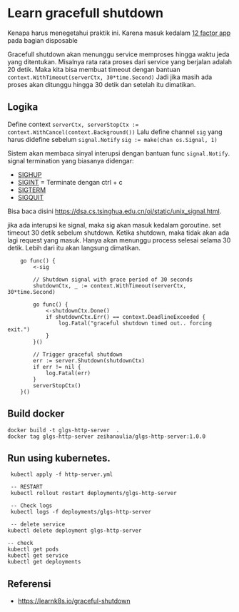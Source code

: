 # Learn gracefull shutdown

Kenapa harus menegetahui praktik ini. Karena masuk kedalam [12 factor app](https://12factor.net/disposability) pada bagian disposable

Gracefull shutdown akan menunggu service memproses hingga waktu jeda yang ditentukan.
Misalnya rata rata proses dari service yang berjalan adalah 20 detik. 
Maka kita bisa membuat timeout dengan bantuan `context.WithTimeout(serverCtx, 30*time.Second)`
Jadi jika masih ada proses akan ditunggu hingga 30 detik dan setelah itu dimatikan.

## Logika

Define context `serverCtx, serverStopCtx := context.WithCancel(context.Background())`
Lalu define channel `sig` yang harus didefine sebelum `signal.Notify`
`sig := make(chan os.Signal, 1)`

Sistem akan membaca sinyal interupsi dengan bantuan func `signal.Notify`. 
signal termination yang biasanya didengar:

- [SIGHUP](https://en.wikipedia.org/wiki/SIGHUP)
- [SIGINT](https://dsa.cs.tsinghua.edu.cn/oj/static/unix_signal.html#:~:text=The%20SIGINT%20signal%20is%20sent,break%22%20key%20can%20be%20used.&text=The%20SIGKILL%20signal%20is%20sent,to%20terminate%20immediately%20(kill).)   = Terminate dengan ctrl + c
- [SIGTERM](https://en.wikipedia.org/wiki/SIGTERM)
- [SIGQUIT](https://en.wikipedia.org/wiki/SIGQUIT)

Bisa baca disini https://dsa.cs.tsinghua.edu.cn/oj/static/unix_signal.html.


jika ada interupsi ke signal, maka sig akan masuk kedalam goroutine.
set timeout 30 detik sebelum shutdown. Ketika shutdown, maka tidak akan ada lagi request yang masuk.
Hanya akan menunggu process selesai selama 30 detik. Lebih dari itu akan langsung dimatikan.


```
    go func() {
		<-sig

		// Shutdown signal with grace period of 30 seconds
		shutdownCtx, _ := context.WithTimeout(serverCtx, 30*time.Second)

		go func() {
			<-shutdownCtx.Done()
			if shutdownCtx.Err() == context.DeadlineExceeded {
				log.Fatal("graceful shutdown timed out.. forcing exit.")
			}
		}()

		// Trigger graceful shutdown
		err := server.Shutdown(shutdownCtx)
		if err != nil {
			log.Fatal(err)
		}
		serverStopCtx()
	}()
```

## Build docker

```
docker build -t glgs-http-server  .
docker tag glgs-http-server zeihanaulia/glgs-http-server:1.0.0
```

## Run using kubernetes.

```
 kubectl apply -f http-server.yml

 -- RESTART
 kubectl rollout restart deployments/glgs-http-server

 -- Check logs
 kubectl logs -f deployments/glgs-http-server

 -- delete service
kubectl delete deployment glgs-http-server

-- check
kubectl get pods
kubectl get service
kubectl get deployments
```

## Referensi

- https://learnk8s.io/graceful-shutdown